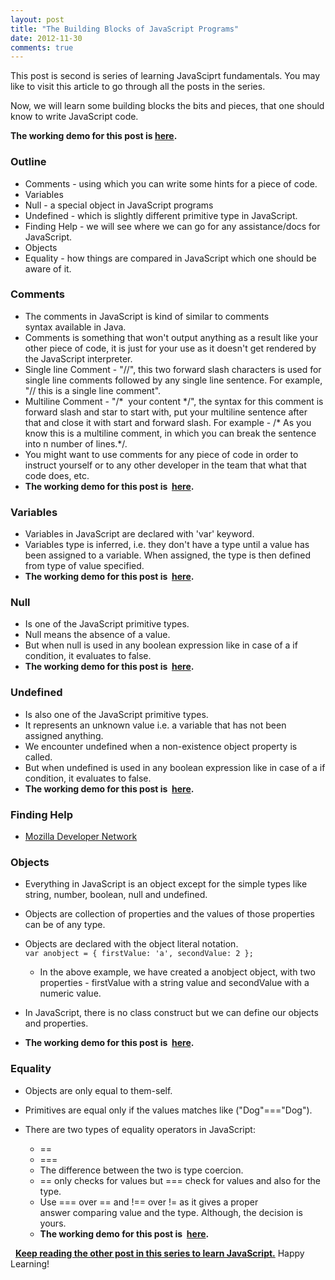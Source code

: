 ```yaml
---
layout: post
title: "The Building Blocks of JavaScript Programs"
date: 2012-11-30
comments: true
---
```


This post is second is series of learning JavaSciprt fundamentals. You may like to visit this article to go through all the posts in the series.  
  
Now, we will learn some building blocks the bits and pieces, that one should know to write JavaScript code.  
  
**The working demo for this post is [here](http://codepen.io/siddharth-pandey/full/Fxdol).**  

### Outline

- Comments - using which you can write some hints for a piece of code.
- Variables
- Null - a special object in JavaScript programs
- Undefined - which is slightly different primitive type in JavaScript.
- Finding Help - we will see where we can go for any assistance/docs for JavaScript.
- Objects
- Equality - how things are compared in JavaScript which one should be aware of it.

<!-- more -->

### Comments

- The comments in JavaScript is kind of similar to comments syntax available in Java.
- Comments is something that won't output anything as a result like your other piece of code, it is just for your use as it doesn't get rendered by the JavaScript interpreter. 
- Single line Comment - "//", this two forward slash characters is used for single line comments followed by any single line sentence. For example, "// this is a single line comment".
- Multiline Comment - "/\*  your content \*/", the syntax for this comment is forward slash and star to start with, put your multiline sentence after that and close it with start and forward slash. For example - /\* As you know this is a multiline comment, in which you can break the sentence into n number of lines.\*/.
- You might want to use comments for any piece of code in order to instruct yourself or to any other developer in the team that what that code does, etc.
- **The working demo for this post is  [here](http://codepen.io/siddharth-pandey/full/Fxdol).**

### Variables

- Variables in JavaScript are declared with 'var' keyword.
- Variables type is inferred, i.e. they don't have a type until a value has been assigned to a variable. When assigned, the type is then defined from type of value specified.
- **The working demo for this post is  [here](http://codepen.io/siddharth-pandey/full/Fxdol).**

### Null

- Is one of the JavaScript primitive types.
- Null means the absence of a value.
- But when null is used in any boolean expression like in case of a if condition, it evaluates to false.
- **The working demo for this post is  [here](http://codepen.io/siddharth-pandey/full/Fxdol).**

### Undefined

- Is also one of the JavaScript primitive types.
- It represents an unknown value i.e. a variable that has not been assigned anything.
- We encounter undefined when a non-existence object property is called.
- But when undefined is used in any boolean expression like in case of a if condition, it evaluates to false.
- **The working demo for this post is  [here](http://codepen.io/siddharth-pandey/full/Fxdol).**

### Finding Help

- [Mozilla Developer Network](https://developer.mozilla.org/en-US/docs/JavaScript)

### Objects

- Everything in JavaScript is an object except for the simple types like string, number, boolean, null and undefined.
- Objects are collection of properties and the values of those properties can be of any type.
- Objects are declared with the object literal notation.   
`var anobject = { firstValue: 'a', secondValue: 2 }; `

  - In the above example, we have created a anobject object, with two properties - firstValue with a string value and secondValue with a numeric value.
- In JavaScript, there is no class construct but we can define our objects and properties.
- **The working demo for this post is  [here](http://codepen.io/siddharth-pandey/full/Fxdol).**

### Equality

- Objects are only equal to them-self.
- Primitives are equal only if the values matches like ("Dog"==="Dog").
- There are two types of equality operators in JavaScript:

  - ==
  - ===
  - The difference between the two is type coercion.
  - == only checks for values but === check for values and also for the type.
  - Use === over == and !== over != as it gives a proper answer comparing value and the type. Although, the decision is yours. 
  - **The working demo for this post is  [here](http://codepen.io/siddharth-pandey/full/Fxdol).**

  [**Keep reading the other post in this series to learn JavaScript.**](http://learnwithsid.blogspot.com/2012/11/learning-javascript-fundamentals.html) Happy Learning!
